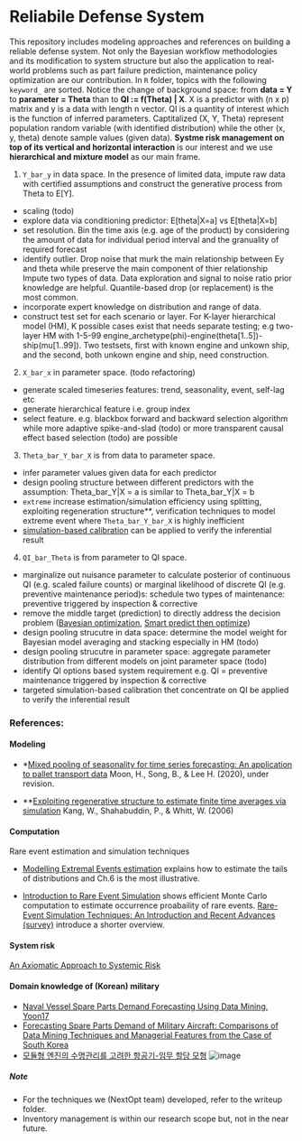 # Reliabile Defense System
This repository includes modeling approaches and references on building a reliable defense system. Not only the Bayesian workflow methodologies and its modification to system structure but also the application to real-world problems such as part failure prediction, maintenance policy optimization are our contribution. In `R` folder, topics with the following `keyword_` are sorted. Notice the change of background space: from **data = Y** to **parameter = Theta** than to **QI := f(Theta) | X**. X is a predictor with (n x p) matrix and y is a data with length n vector. QI is a quantity of interest which is the function of inferred parameters. Captitalized (X, Y, Theta) represent population random variable (with identified distribution) while the other (x, y, theta) denote sample values (given data). **Systme risk management on top of its vertical and horizontal interaction** is our interest and we use **hierarchical and mixture model** as our main frame.

1. `Y_bar_y` in data space. 
In the presence of limited data, impute raw data with certified assumptions and construct the generative process from Theta to E[Y].
 - scaling (todo)
 - explore data via conditioning predictor: E[theta|X=a] vs E[theta|X=b]
 - set resolution. Bin the time axis (e.g. age of the product) by considering the amount of data for individual period interval and the granuality of required forecast
 - identify outlier. Drop noise that murk the main relationship between Ey and theta while preserve the main component of thier relationship Impute two types of data. Data exploration and signal to noise ratio prior knowledge are helpful. Quantile-based drop (or replacement) is the most common.
 - incorporate expert knowledge on distribution and range of data. 
 - construct test set for each scenario or layer. For K-layer hierarchical model (HM), K possible cases exist that needs separate testing; e.g two-layer HM with 1-5-99 engine_archetype(phi)-engine(theta[1..5])-ship(mu[1..99]). Two testsets, first with known engine and unkown ship, and the second, both unkown engine and ship, need construction. 
 
2. `X_bar_x` in parameter space. (todo refactoring)
 - generate scaled timeseries features: trend, seasonality, event, self-lag etc
 - generate hierarchical feature i.e. group index 
 - select feature. e.g. blackbox forward and backward selection algorithm while more adaptive spike-and-slad (todo) or more transparent causal effect based selection (todo) are possible                                                  

3. `Theta_bar_Y_bar_X` is from data to parameter space. 
 - infer parameter values given data for each predictor
 - design pooling structure between different predictors with the assumption: Theta_bar_Y|X = a is similar to Theta_bar_Y|X = b
 - `extreme` increase estimation/simulation efficiency using splitting, exploiting regeneration structure**, verification techniques to model extreme event where `Theta_bar_Y_bar_X` is highly inefficient 
 - [simulation-based calibration](https://github.com/hyunjimoon/SBC) can be applied to verify the inferential result

4. `QI_bar_Theta` is from parameter to QI space.
 - marginalize out nuisance parameter to calculate posterior of continuous QI (e.g. scaled failure counts) or marginal likelihood of discrete QI (e.g. preventive maintenance period)s: schedule two types of maintenance: preventive triggered by inspection & corrective 
 - remove the middle target (prediction) to directly address the decision problem ([Bayesian optimization](https://ieeexplore.ieee.org/document/7352306), [Smart predict then optimize](https://www.ima.umn.edu/materials/2018-2019.1/W10.3-5.18/27490/SPO_121317.pdf))  
 - design pooling strucutre in data space: determine the model weight for Bayesian model averaging and stacking especially in HM (todo)
 - design pooling strucutre in parameter space: aggregate parameter distribution from different models on joint parameter space (todo)
 - identify QI options based system requirement e.g. QI = preventive maintenance triggered by inspection & corrective 
 - targeted simulation-based calibration thet concentrate on QI be applied to verify the inferential result
 
### References:
#### Modeling
- *[Mixed pooling of seasonality for time series forecasting: An application to pallet transport data](https://www.researchgate.net/publication/346259196_Mixed_pooling_of_seasonality_for_time_series_forecasting_An_application_to_pallet_transport_data) Moon, H., Song, B., & Lee H. (2020), under revision.

- **[Exploiting regenerative structure to estimate finite time averages via simulation](http://www.columbia.edu/~ww2040/WanmoRevised.pdf) Kang, W., Shahabuddin, P., & Whitt, W. (2006)

#### Computation 
Rare event estimation and simulation techniques

- [Modelling Extremal Events estimation](https://www.springer.com/gp/book/9783540609315) explains how to estimate the tails of distributions and Ch.6 is the most illustrative.

- [Introduction to Rare Event Simulation](https://www.springer.com/gp/book/9780387200781) shows efficient Monte Carlo computation to estimate occurrence proabaility of rare events. [Rare-Event Simulation Techniques: An Introduction and Recent Advances (survey)](https://www.sciencedirect.com/science/article/pii/S092705070613011X) introduce a shorter overview.

#### System risk
[An Axiomatic Approach to Systemic Risk](https://www.jstor.org/stable/23443854?seq=1#metadata_info_tab_contents)

#### Domain knowledge of (Korean) military 
- [Naval Vessel Spare Parts Demand Forecasting Using Data Mining, Yoon17](http://www.ksie.ne.kr/journal/article.php?code=58051)
- [Forecasting Spare Parts Demand of Military Aircraft: Comparisons of Data Mining Techniques and Managerial Features from the Case of South Korea](https://www.mdpi.com/2071-1050/12/15/6045)
- [모듈형 엔진의 수명관리를 고려한 항공기-임무 할당 모형](https://nextoptext.slack.com/archives/C013D35MN9J/p1610967442002200)
![image](https://user-images.githubusercontent.com/30194633/112784366-79e7fd00-908c-11eb-9aab-3728108675c7.png)

##### Note
- For the techniques we (NextOpt team) developed, refer to the writeup folder.
- Inventory management is within our research scope but, not in the near future.
